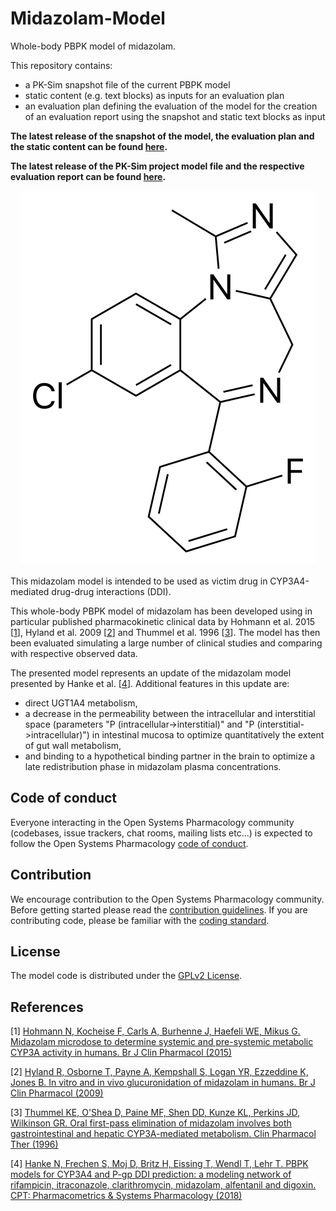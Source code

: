 # Midazolam-Model
Whole-body PBPK model of midazolam.

This repository contains:
- a PK-Sim snapshot file of the current PBPK model
- static content (e.g. text blocks) as inputs for an evaluation plan
- an evaluation plan defining the evaluation of the model for the creation of an evaluation report using the snapshot and static text blocks as input

**The latest release of the snapshot of the model, the evaluation plan and the static content can be found [here](../../releases/latest).**

**The latest release of the PK-Sim project model file and the respective evaluation report can be found [here](https://github.com/Open-Systems-Pharmacology/OSP-PBPK-Model-Library/releases).**


<p align="center">
  <img src="Midazolam.png">
</p> 

This midazolam model is intended to be used as victim drug in CYP3A4-mediated drug-drug interactions (DDI).

This whole-body PBPK model of midazolam has been  developed using in particular published pharmacokinetic clinical data by Hohmann et al. 2015 [[1](#references)], Hyland et al. 2009 [[2](#references)] and Thummel et al. 1996 [[3](#references)]. 
The model has then been evaluated simulating a large number of clinical studies and comparing with respective observed data. 

The presented model represents an update of the midazolam model presented by Hanke et al. [[4](#references)].
Additional features in this update are:

- direct UGT1A4 metabolism,
- a decrease in the permeability between the intracellular and interstitial space  (parameters "P (intracellular->interstitial)" and "P (interstitial->intracellular)") in intestinal mucosa to optimize quantitatively the extent of gut wall metabolism,
- and binding to a hypothetical binding partner in the brain to optimize a late redistribution phase in midazolam plasma concentrations.


## Code of conduct

Everyone interacting in the Open Systems Pharmacology community (codebases, issue trackers, chat rooms, mailing lists etc...) is expected to follow the Open Systems Pharmacology [code of conduct](https://github.com/Open-Systems-Pharmacology/Suite/blob/master/CODE_OF_CONDUCT.md#contributor-covenant-code-of-conduct).

## Contribution

We encourage contribution to the Open Systems Pharmacology community. Before getting started please read the [contribution guidelines](https://github.com/Open-Systems-Pharmacology/Suite/blob/master/CONTRIBUTING.md#ways-to-contribute). If you are contributing code, please be familiar with the [coding standard](https://github.com/Open-Systems-Pharmacology/Suite/blob/master/CODING_STANDARDS.md#visual-studio-settings).

## License

The model code is distributed under the [GPLv2 License](https://github.com/Open-Systems-Pharmacology/Suite/blob/develop/LICENSE).

## References

[1] [Hohmann N, Kocheise F, Carls A, Burhenne J, Haefeli WE, Mikus G. Midazolam microdose to determine systemic and pre-systemic metabolic CYP3A activity in humans. Br J Clin Pharmacol (2015)](https://doi.org/10.1111/bcp.12502)

[2] [Hyland R, Osborne T, Payne A, Kempshall S, Logan YR, Ezzeddine K, Jones B. In vitro and in vivo glucuronidation of midazolam in humans. Br J Clin Pharmacol (2009)](https://doi.org/10.1111/j.1365-2125.2009.03386.x)

[3] [Thummel KE, O'Shea D, Paine MF, Shen DD, Kunze KL, Perkins JD, Wilkinson GR. Oral first-pass elimination of midazolam involves both gastrointestinal and hepatic CYP3A-mediated metabolism. Clin Pharmacol Ther (1996)](https://doi.org/10.1016/S0009-9236(96)90177-0)

[4] [Hanke N, Frechen S, Moj D, Britz H, Eissing T, Wendl T, Lehr T. PBPK models for CYP3A4 and P-gp DDI prediction: a modeling network of rifampicin, itraconazole, clarithromycin, midazolam, alfentanil and digoxin. CPT: Pharmacometrics & Systems Pharmacology (2018)](https://ascpt.onlinelibrary.wiley.com/doi/abs/10.1002/psp4.12343)

